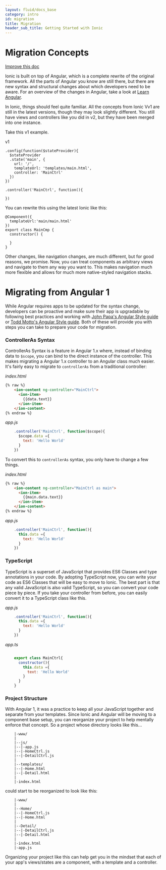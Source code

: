 ```yaml
---
layout: fluid/docs_base
category: intro
id: migration
title: Migration
header_sub_title: Getting Started with Ionic
---
```



# Migration Concepts

<a class="improve-v2-docs" href='https://github.com/ionic-team/ionic-site/edit/master/content/docs/intro/migration/index.md'>Improve this doc</a>

Ionic is built on top of Angular, which is a complete rewrite of the original framework. All the parts of Angular you know are still there, but there are new syntax and structural changes about which developers need to be aware. For an overview of the changes in Angular, take a look at [Learn Angular](http://learnangular2.com/).

In Ionic, things should feel quite familiar. All the concepts from Ionic Vv1 are still in the latest versions, though they may look slightly different. You still have views and controllers like you did in v2, but they have been merged into one instance.

Take this v1 example.


v1

```
.config(function($stateProvider){
  $stateProvider
  .state('main', {
    url: '/',
    templateUrl: 'templates/main.html',
    controller: 'MainCtrl'
  })
})

.controller('MainCtrl', function(){

})
```

You can rewrite this using the latest Ionic like this:

```
@Component({
  templateUrl:'main/main.html'
})
export class MainCmp {
  constructor() {

  }
}
```

Other changes, like navigation changes, are much different, but for good reasons, we promise. Now, you can treat components as arbitrary views and navigate to them any way you want to. This makes navigation much more flexible and allows for much more native-styled navigation stacks.

# Migrating from Angular 1


While Angular requires apps to be updated for the syntax change, developers can be proactive and make sure their app is upgradable by following best practices and working with [John Papa's Angular Style guide](https://github.com/johnpapa/angular-styleguide) or [Todd Motto's Angular Style guide](https://github.com/toddmotto/angularjs-styleguide). Both of these will provide you with steps you can take to prepare your code for migration.

### ControllerAs Syntax

ControllerAs Syntax is a feature in Angular 1.x where, instead of binding data to `$scope`, you can bind to the direct instance of the controller. This makes migrating a Angular 1.x controller to an Angular class much easier. It's fairly easy to migrate to `controllerAs` from a traditional controller:

_index.html_

```html
{% raw %}
    <ion-content ng-controller="MainCtrl">
      <ion-item>
        {{data.text}}
      </ion-item>
    </ion-content>
{% endraw %}
```

_app.js_

```javascript
    .controller('MainCtrl', function($scope){
      $scope.data ={
        text: 'Hello World'
      }
    })
```

To convert this to `controllerAs` syntax, you only have to change a few things.

_index.html_

```html
{% raw %}
    <ion-content ng-controller="MainCtrl as main">
      <ion-item>
        {{main.data.text}}
      </ion-item>
    </ion-content>
{% endraw %}
```

_app.js_

```javascript
    .controller('MainCtrl', function(){
      this.data ={
        text: 'Hello World'
      }
    })

```

### TypeScript

TypeScript is a superset of JavaScript that provides ES6 Classes and type annotations in your code. By adopting TypeScript now, you can write your code as ES6 Classes that will be easy to move to Ionic. The best part is that any valid JavaScript is also valid TypeScript, so you can convert your code piece by piece. If you take your controller from before, you can easily convert it to a TypeScript class like this.

_app.js_

```javascript
    .controller('MainCtrl', function(){
      this.data ={
        text: 'Hello World'
      }
    })

```

_app.ts_

```javascript

    export class MainCtrl{
      constructor(){
        this.data ={
          text: 'Hello World'
        }
      }
    }

```

### Project Structure

With Angular 1, it was a practice to keep all your JavaScript together and separate from your templates. Since Ionic and Angular will be moving to a component base setup, you can reorganize your project to help mentally enforce that concept. So a project whose directory looks like this...

```
    |-www/
    |
    |--js/
    |--|-app.js
    |--|-HomeCtrl.js
    |--|-DetailCtrl.js
    |
    |--templates/
    |--|-Home.html
    |--|-Detail.html
    |
    |-index.html

```

could start to be reorganized to look like this:

```
    |-www/
    |
    |--Home/
    |--|-HomeCtrl.js
    |--|-Home.html
    |
    |--Detail/
    |--|-DetailCtrl.js
    |--|-Detail.html
    |
    |-index.html
    |-app.js
```

Organizing your project like this can help get you in the mindset that each of your app's views/states are a component, with a template and a controller.
